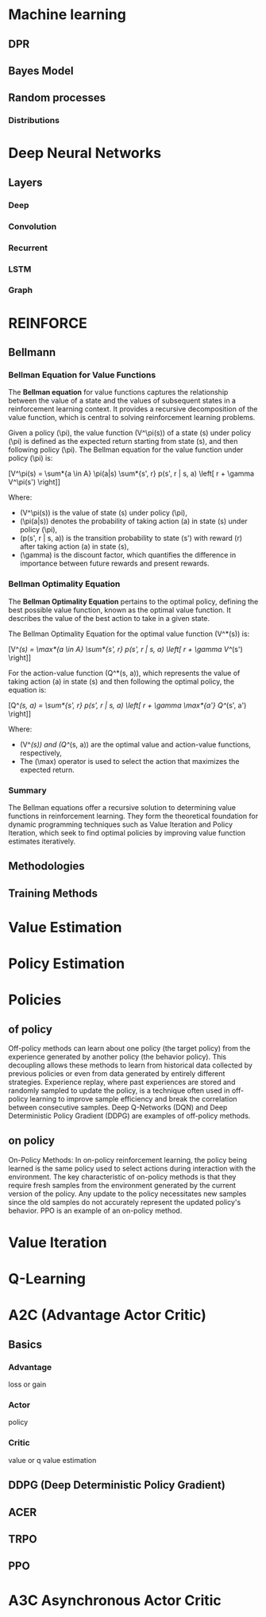 # Machine learning

## DPR

## Bayes Model

## Random processes

### Distributions

# Deep Neural Networks

## Layers

### Deep

### Convolution

### Recurrent

### LSTM

### Graph

# REINFORCE

## Bellmann

### Bellman Equation for Value Functions

The **Bellman equation** for value functions captures the relationship between the value of a state and the values of subsequent states in a reinforcement learning context. It provides a recursive decomposition of the value function, which is central to solving reinforcement learning problems.

Given a policy \(\pi\), the value function \(V^\pi(s)\) of a state \(s\) under policy \(\pi\) is defined as the expected return starting from state \(s\), and then following policy \(\pi\). The Bellman equation for the value function under policy \(\pi\) is:

\[V^\pi(s) = \sum*{a \in A} \pi(a|s) \sum*{s', r} p(s', r | s, a) \left[ r + \gamma V^\pi(s') \right]\]

Where:

- \(V^\pi(s)\) is the value of state \(s\) under policy \(\pi\),
- \(\pi(a|s)\) denotes the probability of taking action \(a\) in state \(s\) under policy \(\pi\),
- \(p(s', r | s, a)\) is the transition probability to state \(s'\) with reward \(r\) after taking action \(a\) in state \(s\),
- \(\gamma\) is the discount factor, which quantifies the difference in importance between future rewards and present rewards.

### Bellman Optimality Equation

The **Bellman Optimality Equation** pertains to the optimal policy, defining the best possible value function, known as the optimal value function. It describes the value of the best action to take in a given state.

The Bellman Optimality Equation for the optimal value function \(V^\*(s)\) is:

\[V^_(s) = \max*{a \in A} \sum*{s', r} p(s', r | s, a) \left[ r + \gamma V^_(s') \right]\]

For the action-value function \(Q^\*(s, a)\), which represents the value of taking action \(a\) in state \(s\) and then following the optimal policy, the equation is:

\[Q^_(s, a) = \sum*{s', r} p(s', r | s, a) \left[ r + \gamma \max*{a'} Q^_(s', a') \right]\]

Where:

- \(V^_(s)\) and \(Q^_(s, a)\) are the optimal value and action-value functions, respectively,
- The \(\max\) operator is used to select the action that maximizes the expected return.

### Summary

The Bellman equations offer a recursive solution to determining value functions in reinforcement learning. They form the theoretical foundation for dynamic programming techniques such as Value Iteration and Policy Iteration, which seek to find optimal policies by improving value function estimates iteratively.

## Methodologies

## Training Methods

# Value Estimation

# Policy Estimation

# Policies

## of policy

Off-policy methods can learn about one policy (the target policy) from the experience generated by another policy (the behavior policy). This decoupling allows these methods to learn from historical data collected by previous policies or even from data generated by entirely different strategies. Experience replay, where past experiences are stored and randomly sampled to update the policy, is a technique often used in off-policy learning to improve sample efficiency and break the correlation between consecutive samples. Deep Q-Networks (DQN) and Deep Deterministic Policy Gradient (DDPG) are examples of off-policy methods.

## on policy

On-Policy Methods: In on-policy reinforcement learning, the policy being learned is the same policy used to select actions during interaction with the environment. The key characteristic of on-policy methods is that they require fresh samples from the environment generated by the current version of the policy. Any update to the policy necessitates new samples since the old samples do not accurately represent the updated policy's behavior. PPO is an example of an on-policy method.

# Value Iteration

# Q-Learning

# A2C (Advantage Actor Critic)

## Basics

### Advantage

loss or gain

### Actor

policy

### Critic

value or q value estimation

## DDPG (Deep Deterministic Policy Gradient)

## ACER

## TRPO

## PPO

# A3C Asynchronous Actor Critic
